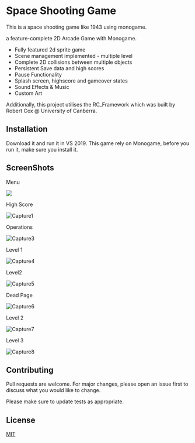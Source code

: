 # Space Shooting Game

This is a space shooting game like 1943 using monogame. 

a feature-complete 2D Arcade Game with Monogame.

- Fully featured 2d sprite game
- Scene management implemented - multiple level
- Complete 2D collisions between multiple objects
- Persistent Save data and high scores
- Pause Functionality
- Splash screen, highscore and gameover states
- Sound Effects & Music
- Custom Art

Additionally, this project utilises the RC_Framework which was built by Robert Cox @ University of Canberra.

## Installation

Download it and run it in VS 2019. This game rely on Monogame, before you run it, make sure you install it. 



## ScreenShots

Menu

![](https://github.com/Linon419/SpaceShootingGame/blob/master/screenShots/Capture.PNG?raw=true)

High Score

![Capture1](https://github.com/Linon419/SpaceShootingGame/blob/master/screenShots/Capture1.PNG?raw=true)

Operations

![Capture3](https://github.com/Linon419/SpaceShootingGame/blob/master/screenShots/Capture3.PNG?raw=true)

Level 1

![Capture4](https://github.com/Linon419/SpaceShootingGame/blob/master/screenShots/Capture4.PNG?raw=true.PNG)

Level2

![Capture5](https://github.com/Linon419/SpaceShootingGame/blob/master/screenShots/Capture5.PNG?raw=true)

Dead Page

![Capture6](https://github.com/Linon419/SpaceShootingGame/blob/master/screenShots/Capture6.PNG?raw=true)

Level 2

![Capture7](https://github.com/Linon419/SpaceShootingGame/blob/master/screenShots/Capture7.PNG?raw=true)

Level 3

![Capture8](https://github.com/Linon419/SpaceShootingGame/blob/master/screenShots/Capture8.PNG?raw=true)

## Contributing
Pull requests are welcome. For major changes, please open an issue first to discuss what you would like to change.

Please make sure to update tests as appropriate.

## License
[MIT](https://choosealicense.com/licenses/mit/)
